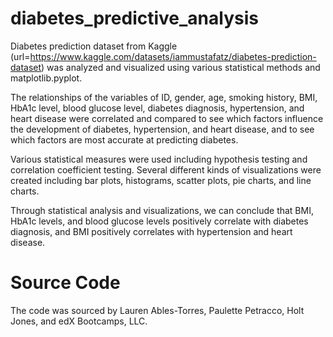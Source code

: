 # diabetes_predictive_analysis
Diabetes prediction dataset from Kaggle (url=https://www.kaggle.com/datasets/iammustafatz/diabetes-prediction-dataset) was analyzed and visualized using various statistical methods and matplotlib.pyplot. 

The relationships of the variables of ID, gender, age, smoking history, BMI, HbA1c level, blood glucose level, diabetes diagnosis, hypertension, and heart disease were correlated and compared to see which factors influence the development of diabetes, hypertension, and heart disease, and to see which factors are most accurate at predicting diabetes.

Various statistical measures were used including hypothesis testing and correlation coefficient testing. Several different kinds of visualizations were created including bar plots, histograms, scatter plots, pie charts, and line charts. 

Through statistical analysis and visualizations, we can conclude that BMI, HbA1c levels, and blood glucose levels positively correlate with diabetes diagnosis, and BMI positively correlates with hypertension and heart disease.

# Source Code
The code was sourced by Lauren Ables-Torres, Paulette Petracco, Holt Jones, and edX Bootcamps, LLC.
